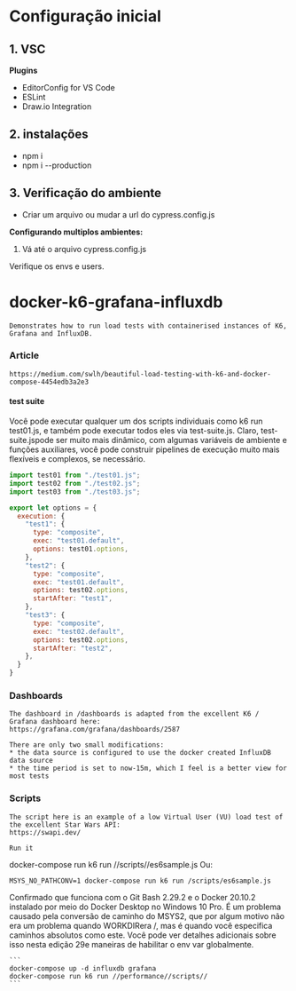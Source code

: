 
# Configuração inicial

## 1. VSC
  **Plugins**
  * EditorConfig for VS Code
  * ESLint
  * Draw.io Integration
  

## 2. instalações
 * npm i 
 * npm i --production

## 3. Verificação do ambiente
  * Criar um arquivo ou mudar a url do cypress.config.js

**Configurando multiplos ambientes:**

1. Vá até o arquivo cypress.config.js

Verifique os envs e users.




# docker-k6-grafana-influxdb
    Demonstrates how to run load tests with containerised instances of K6, Grafana and InfluxDB.


### Article
    https://medium.com/swlh/beautiful-load-testing-with-k6-and-docker-compose-4454edb3a2e3

#### test suite

Você pode executar qualquer um dos scripts individuais como k6 run test01.js, e também pode executar todos eles via test-suite.js. Claro, test-suite.jspode ser muito mais dinâmico, com algumas variáveis ​​de ambiente e funções auxiliares, você pode construir pipelines de execução muito mais flexíveis e complexos, se necessário.

~~~js
import test01 from "./test01.js";
import test02 from "./test02.js";
import test03 from "./test03.js";

export let options = {
  execution: {
    "test1": {
      type: "composite",
      exec: "test01.default",
      options: test01.options,
    },
    "test2": {
      type: "composite",
      exec: "test01.default",
      options: test02.options,
      startAfter: "test1",
    },
    "test3": {
      type: "composite",
      exec: "test02.default",
      options: test02.options,
      startAfter: "test2",
    },
  }
}
~~~


### Dashboards
    The dashboard in /dashboards is adapted from the excellent K6 / Grafana dashboard here:
    https://grafana.com/grafana/dashboards/2587

    There are only two small modifications:
    * the data source is configured to use the docker created InfluxDB data source
    * the time period is set to now-15m, which I feel is a better view for most tests

### Scripts
    The script here is an example of a low Virtual User (VU) load test of the excellent Star Wars API:
    https://swapi.dev/

    Run it

  docker-compose run k6 run //scripts//es6sample.js
    Ou:

    MSYS_NO_PATHCONV=1 docker-compose run k6 run /scripts/es6sample.js
  
  Confirmado que funciona com o Git Bash 2.29.2 e o Docker 20.10.2 instalado por meio do Docker Desktop no Windows 10 Pro.
  É um problema causado pela conversão de caminho do MSYS2, que por algum motivo não era um problema quando WORKDIRera /, mas é quando você especifica caminhos absolutos como este.
  Você pode ver detalhes adicionais sobre isso nesta edição 29e maneiras de habilitar o env var globalmente.

    ```
    docker-compose up -d influxdb grafana
    docker-compose run k6 run //performance//scripts//
    ```
